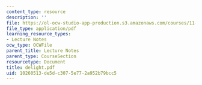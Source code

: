 ```yaml
---
content_type: resource
description: ''
file: https://ol-ocw-studio-app-production.s3.amazonaws.com/courses/11-204-planning-communications-and-digital-media-fall-2004/10260513de5dc3075e772a952b79bcc5_delight.pdf
file_type: application/pdf
learning_resource_types:
- Lecture Notes
ocw_type: OCWFile
parent_title: Lecture Notes
parent_type: CourseSection
resourcetype: Document
title: delight.pdf
uid: 10260513-de5d-c307-5e77-2a952b79bcc5
---
```

